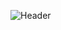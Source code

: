 ![Header](https://media2.giphy.com/media/v1.Y2lkPTc5MGI3NjExYm9qaDRrenhteDJxejBkZDRnN29kbHhncW84azB3MHNzbDFidGc1ayZlcD12MV9pbnRlcm5hbF9naWZfYnlfaWQmY3Q9Zw/YGIpIZjgxL68w/giphy.webp)
